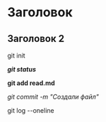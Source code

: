 # Заголовок

## Заголовок 2

git init

***git status***

**git add read.md**

*git commit -m "Создали файл"*

git log --oneline
